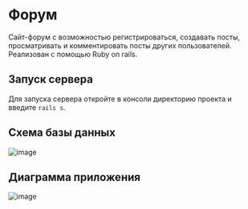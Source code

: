 # Форум
Сайт-форум с возможностью регистрироваться, создавать посты, просматривать и комментировать посты других пользователей.
Реализован с помощью Ruby on rails.

## Запуск сервера
Для запуска сервера откройте в консоли директорию проекта и введите `rails s`.

## Схема базы данных
![image](https://github.com/merf14/forum/assets/89605064/b0aa5a04-faad-4f78-a248-46df1777eece)

## Диаграмма приложения
![image](https://github.com/merf14/forum/assets/89605064/f60b1f73-64f9-4797-8607-e2126d4a4e47)

